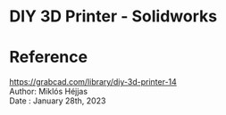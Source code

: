 # DIY 3D Printer - Solidworks  
# Reference  
https://grabcad.com/library/diy-3d-printer-14  
Author: Miklós Héjjas  
Date  : January 28th, 2023  
